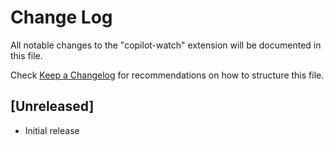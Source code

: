# Change Log

All notable changes to the "copilot-watch" extension will be documented in this file.

Check [Keep a Changelog](http://keepachangelog.com/) for recommendations on how to structure this file.

## [Unreleased]

- Initial release